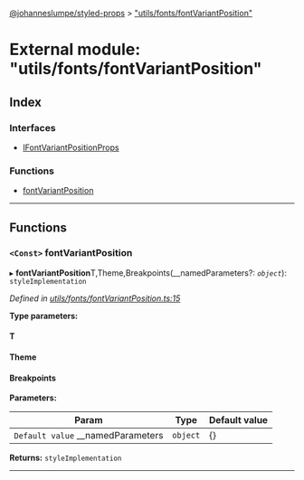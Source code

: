[@johanneslumpe/styled-props](../README.md) > ["utils/fonts/fontVariantPosition"](../modules/_utils_fonts_fontvariantposition_.md)

# External module: "utils/fonts/fontVariantPosition"

## Index

### Interfaces

* [IFontVariantPositionProps](../interfaces/_utils_fonts_fontvariantposition_.ifontvariantpositionprops.md)

### Functions

* [fontVariantPosition](_utils_fonts_fontvariantposition_.md#fontvariantposition)

---

## Functions

<a id="fontvariantposition"></a>

### `<Const>` fontVariantPosition

▸ **fontVariantPosition**T,Theme,Breakpoints(__namedParameters?: *`object`*): `styleImplementation`

*Defined in [utils/fonts/fontVariantPosition.ts:15](https://github.com/johanneslumpe/styled-props/blob/3abf398/src/utils/fonts/fontVariantPosition.ts#L15)*

**Type parameters:**

#### T 
#### Theme 
#### Breakpoints 
**Parameters:**

| Param | Type | Default value |
| ------ | ------ | ------ |
| `Default value` __namedParameters | `object` |  {} |

**Returns:** `styleImplementation`

___

